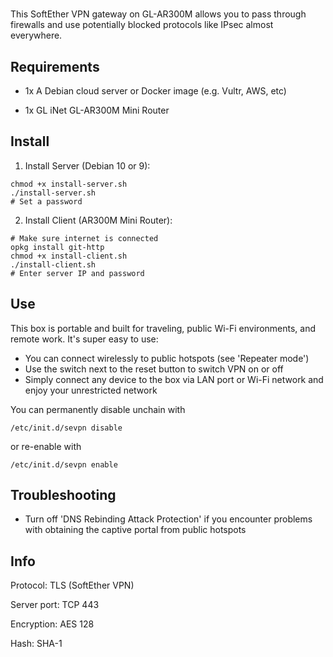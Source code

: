 # 

This SoftEther VPN gateway on GL-AR300M allows you to pass through firewalls and use potentially blocked protocols like IPsec almost everywhere.

## Requirements

- 1x A Debian cloud server or Docker image (e.g. Vultr, AWS, etc)

- 1x GL iNet GL-AR300M Mini Router

## Install

1. Install Server (Debian 10 or 9):

```
chmod +x install-server.sh
./install-server.sh
# Set a password
```

2. Install Client (AR300M Mini Router):

```
# Make sure internet is connected
opkg install git-http
chmod +x install-client.sh
./install-client.sh
# Enter server IP and password
```

## Use

This box is portable and built for traveling, public Wi-Fi environments, and remote work. It's super easy to use:

- You can connect wirelessly to public hotspots (see 'Repeater mode')
- Use the switch next to the reset button to switch VPN on or off
- Simply connect any device to the box via LAN port or Wi-Fi network and enjoy your unrestricted network

You can permanently disable unchain with

```
/etc/init.d/sevpn disable
```

or re-enable with

```
/etc/init.d/sevpn enable
```

## Troubleshooting

- Turn off 'DNS Rebinding Attack Protection' if you encounter problems with obtaining the captive portal from public hotspots

## Info

Protocol: TLS (SoftEther VPN)

Server port: TCP 443

Encryption: AES 128

Hash: SHA-1
